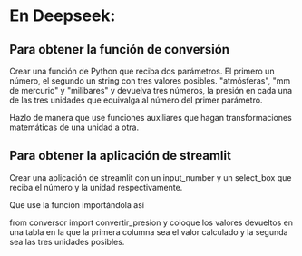 # En Deepseek:

## Para obtener la función de conversión

Crear una función de Python que reciba dos parámetros. El primero un número, el segundo un string con tres valores posibles. "atmósferas", "mm de mercurio" y "milibares" y devuelva tres números, la presión en cada una de las tres unidades que equivalga al número del primer parámetro.

Hazlo de manera que use funciones auxiliares que hagan transformaciones matemáticas de una unidad a otra.

## Para obtener la aplicación de streamlit

Crear una aplicación de streamlit con un input_number y un select_box que reciba el número y la unidad respectivamente.

Que use la función importándola así

from conversor import convertir_presion
y
 coloque los valores devueltos en una tabla en la que la primera columna sea el valor calculado y la segunda sea las tres unidades posibles.